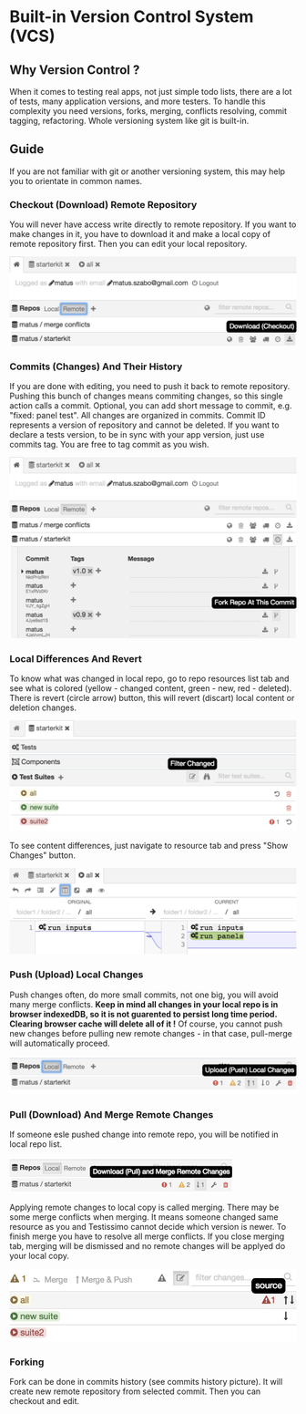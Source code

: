 # Built-in Version Control System (VCS)

## Why Version Control ?

When it comes to testing real apps, not just simple todo lists, there are a lot of tests, many application versions, and more testers. To handle this complexity you need versions, forks, merging, conflicts resolving, commit tagging, refactoring. Whole versioning system like git is built-in.

## Guide

If you are not familiar with git or another versioning system, this may help you to orientate in common names.

### Checkout (Download) Remote Repository

You will never have access write directly to remote repository. If you want to make changes in it, you have to download it and make a local copy of remote repository first. Then you can edit your local repository.

![](/documentation/images/vcs_checkout.png)

### Commits (Changes) And Their History

If you are done with editing, you need to push it back to remote repository. Pushing this bunch of changes means commiting changes, so this single action calls a commit. Optional, you can add short message to commit, e.g. "fixed: panel test". All changes are organized in commits. Commit ID represents a version of repository and cannot be deleted. If you want to declare a tests version, to be in sync with your app version, just use commits tag. You are free to tag commit as you wish.

![](/documentation/images/vcs_commits.png)

### Local Differences And Revert

To know what was changed in local repo, go to repo resources list tab and see what is colored (yellow - changed content, green - new, red - deleted). There is revert (circle arrow) button, this will revert (discart) local content or deletion changes.

![](/documentation/images/vcs_changes.png)

To see content differences, just navigate to resource tab and press "Show Changes" button.

![](/documentation/images/vcs_diff.png)

### Push (Upload) Local Changes

Push changes often, do more small commits, not one big, you will avoid many merge conflicts. **Keep in mind all changes in your local repo is in browser indexedDB, so it is not guarented to persist long time period. Clearing browser cache will delete all of it !** Of course, you cannot push new changes before pulling new remote changes - in that case, pull-merge will automatically proceed.

![](/documentation/images/vcs_push.png)

### Pull (Download) And Merge Remote Changes

If someone esle pushed change into remote repo, you will be notified in local repo list.

![](/documentation/images/vcs_pull.png)

Applying remote changes to local copy is called merging. There may be some merge conflicts when merging. It means someone changed same resource as you and Testissimo cannot decide which version is newer. To finish merge you have to resolve all merge conflicts. If you close merging tab, merging will be dismissed and no remote changes will be applyed do your local copy.

![](/documentation/images/vcs_merge.png)

### Forking

Fork can be done in commits history (see commits history picture). It will create new remote repository from selected commit. Then you can checkout and edit.
